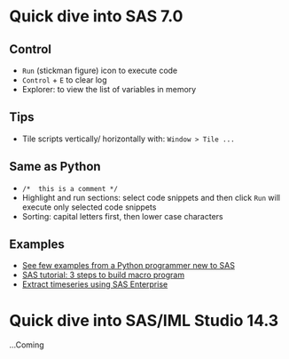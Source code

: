 

# Quick dive into SAS 7.0

## Control

- ```Run``` (stickman figure) icon to execute code
- ```Control``` + ```E``` to clear log
- Explorer: to view the list of variables in memory 

## Tips

- Tile scripts vertically/ horizontally with:
  ```Window > Tile ...``` 

## Same as Python

- ```/*  this is a comment */```
- Highlight and run sections: select code snippets and then click ```Run``` will execute only selected code snippets  
- Sorting: capital letters first, then lower case characters

## Examples

- [See few examples from a Python programmer new to SAS](examples.md)
- [SAS tutorial: 3 steps to build macro program](https://www.youtube.com/watch?v=Fe_Efkl3enM)
- [Extract timeseries using SAS Enterprise](https://www.youtube.com/watch?v=Fe_Efkl3enM)

# Quick dive into SAS/IML Studio 14.3

...Coming



